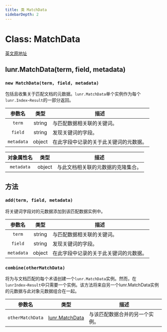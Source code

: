 ```yaml
---
title: 类 MatchData
sidebarDepth: 2
---
```


# Class: MatchData

[英文原地址](https://lunrjs.com/docs/lunr.MatchData.html)

## lunr.MatchData(term, field, metadata)

### `new MatchData(term, field, metadata)`

包括且收集关于匹配文档的元数据。`lunr.MatchData`单个实例作为每个`lunr.Index~Result`的一部分返回。

| 参数名 | 类型 | 描述 |
|:---:|:---:|----|
| `term` | string | 与匹配数据相关联的关键词。|
| `field` | string | 发现关键词的字段。|
| `metadata` | object | 在此字段中记录的关于此关键词的元数据。|

| 对象属性名 | 类型 | 描述 |
|:---:|:---:|----|
| `metadata` | object | 与此文档相关联的元数据的克隆集合。|

## 方法

### `add(term, field, metadata)`

将关键词字段对的元数据添加到该匹配数据实例中。

| 参数名 | 类型 | 描述 |
|:---:|:---:|----|
| `term` | string | 与匹配数据相关联的关键词。|
| `field` | string | 发现关键词的字段。|
| `metadata` | object | 在此字段中记录的关于此关键词的元数据。|

### `combine(otherMatchData)`

将为与文档匹配的每个术语创建一个`lunr.MatchData`实例。然而，在`lunrIndex~Result`中只需要一个实例。该方法将来自另一个lunr.MatchData实例的元数据与此对象元数据组合在一起。

[lunr.MatchData]:https://lunrjs.com/docs/lunr.MatchData.html

| 参数名 | 类型 | 描述 |
|:---:|:---:|----|
| `otherMatchData` | [lunr.MatchData][lunr.MatchData] | 与该匹配数据合并的另一个实例。 |